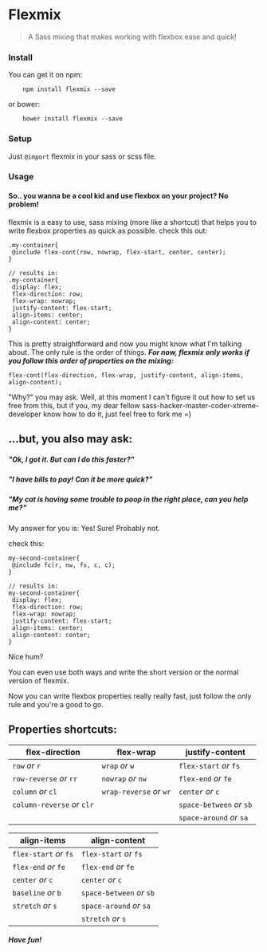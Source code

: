 # Flexmix
> A Sass mixing that makes working with flexbox ease and quick!

### Install

You can get it on npm:
````
	npm install flexmix --save
````
or bower:
````
	bower install flexmix --save
````
### Setup
Just `@import` flexmix in your sass or scss file.

### Usage
#### So.. you wanna be a cool kid and use flexbox on your project? No problem!

flexmix is a easy to use, sass mixing (more like a shortcut) that helps you to write flexbox properties as quick as possible. check this out:

	.my-container{
	 @include flex-cont(row, nowrap, flex-start, center, center);
	}

	// results in:
	.my-container{
	 display: flex;
	 flex-direction: row;
	 flex-wrap: nowrap;
	 justify-content: flex-start;
	 align-items: center;
	 align-content: center;
	}


This is pretty straightforward and now you might know what I'm talking about. The only rule is the order of things. ***For now, flexmix only works if you follow this order of properties on the mixing:***

	flex-cont(flex-direction, flex-wrap, justify-content, align-items, align-content);

"Why?" you may ask. Well, at this moment I can't figure it out how to set us free from this, but if you, my dear fellow sass-hacker-master-coder-xtreme-developer know how to do it, just feel free to fork me =)

## ...but, you also may ask:
##### "Ok, I got it. But can I do this faster?"
##### "I have bills to pay! Can it be more quick?"
##### "My cat is having some trouble to poop in the right place, can you help me?"

My answer for you is: Yes! Sure! Probably not.

check this:

	my-second-container{			
	 @include fc(r, nw, fs, c, c);
	}

	// results in:
	my-second-container{
	 display: flex;
	 flex-direction: row;
	 flex-wrap: nowrap;
	 justify-content: flex-start;
	 align-items: center;
	 align-content: center;
	}

Nice hum?

You can even use both ways and write the short version or the normal version of flexmix.

Now you can write flexbox properties really really fast, just follow the only rule and you're a good to go.

## Properties shortcuts:

| flex-direction					| flex-wrap							| justify-content 			|
| ------------- 					| -------------					|	-----------						|
| `row` *or* `r`  						| `wrap` *or* `w`						| `flex-start` *or* `fs`		|
| `row-reverse` *or* `rr`			| `nowrap` *or* `nw`				|	`flex-end` *or* `fe`			|
| `column` *or* `cl`					|	`wrap-reverse` *or* `wr`	|	`center` *or* `c`					|
| `column-reverse` *or* `clr`	|												|	`space-between` *or* `sb`	|
|													|												|	`space-around` *or* `sa`	|

| align-items							| align-content					|
| ------------- 					| -------------					|
| `flex-start` *or* `fs`  		| `flex-start` *or* `fs`		|
| `flex-end` *or* `fe`				|	`flex-end` *or* `fe`			|
| `center` *or* `c`						|	`center` *or* `c`					|
| `baseline` *or* `b`					|	`space-between` *or* `sb`	|
|	`stretch`	*or*  `s`					|	`space-around` *or* `sa`	|
|													|	`stretch`	*or*  `s`				|


#### ***Have fun!***
